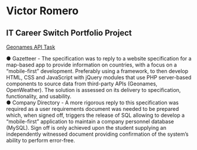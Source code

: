 # Victor Romero
## IT Career Switch Portfolio Project

[Geonames API Task](./task)

●	Gazetteer - The specification was to reply to a website specification for a map-based app to provide information on countries, with a focus on a “mobile-first” development. Preferably using a framework, to then develop HTML, CSS and JavaScript with jQuery modules that use PHP server-based components to source data from third-party APIs (Geonames, OpenWeather). The solution is assessed on its delivery to specification, functionality, and usability.  
●	Company Directory - A more rigorous reply to this specification was required as a user requirements document was needed to be prepared which, when signed off, triggers the release of SQL allowing to develop a “mobile-first” application to maintain a company personnel database (MySQL). Sign off is only achieved upon the student supplying an independently witnessed document providing confirmation of the system’s ability to perform error-free.


